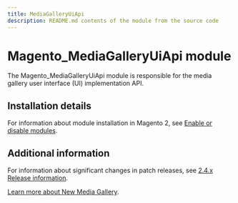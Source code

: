 ```yaml
---
title: MediaGalleryUiApi
description: README.md contents of the module from the source code
---
```


# Magento_MediaGalleryUiApi module

The Magento_MediaGalleryUiApi module is responsible for the media gallery user interface (UI) implementation API.

## Installation details

For information about module installation in Magento 2, see [Enable or disable modules](https://devdocs.magento.com/guides/v2.4/install-gde/install/cli/install-cli-subcommands-enable.html).

## Additional information

For information about significant changes in patch releases, see [2.4.x Release information](https://devdocs.magento.com/guides/v2.4/release-notes/bk-release-notes.html).

[Learn more about New Media Gallery](https://docs.magento.com/user-guide/cms/media-gallery.html).
